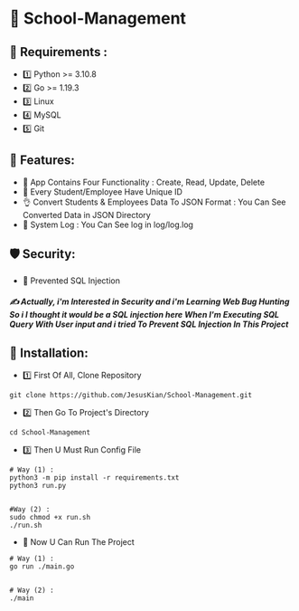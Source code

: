# 🏫 School-Management

## 👀 Requirements :
- 1️⃣ Python >= 3.10.8
- 2️⃣ Go >= 1.19.3
- 3️⃣ Linux
- 4️⃣ MySQL
- 5️⃣ Git

## 🦾 Features:
- 🤘 App Contains Four Functionality : Create, Read, Update, Delete
- 👊 Every Student/Employee Have Unique ID
- 👌 Convert Students & Employees Data To JSON Format : You Can See Converted Data in JSON Directory
- 🔬 System Log : You Can See log in log/log.log

## 🛡 Security:
- 🤙 Prevented SQL Injection
##### ✍️ Actually, i'm Interested in Security and i'm Learning Web Bug Hunting So i I thought it would be a SQL injection here When I'm Executing SQL Query With User input and i tried To Prevent SQL Injection In This Project

## 🏁 Installation:
- 1️⃣ First Of All, Clone Repository
```
git clone https://github.com/JesusKian/School-Management.git
```

- 2️⃣ Then Go To Project's Directory
```
cd School-Management
```


- 3️⃣ Then U Must Run Config File
```
# Way (1) :
python3 -m pip install -r requirements.txt
python3 run.py


#Way (2) :
sudo chmod +x run.sh
./run.sh
```

- 🎒 Now U Can Run The Project
```
# Way (1) :
go run ./main.go


# Way (2) :
./main
```
